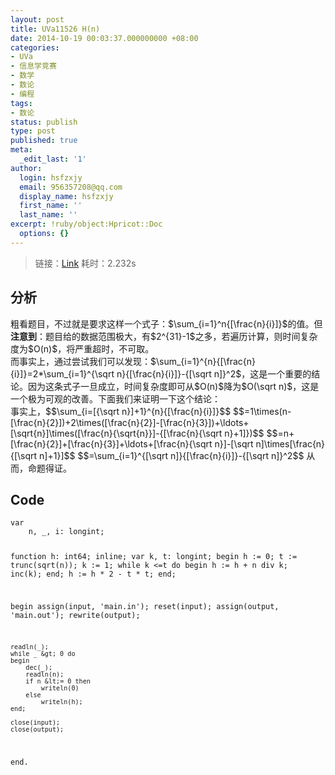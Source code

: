 ```yaml
---
layout: post
title: UVa11526 H(n)
date: 2014-10-19 00:03:37.000000000 +08:00
categories:
- UVa
- 信息学竞赛
- 数学
- 数论
- 编程
tags:
- 数论
status: publish
type: post
published: true
meta:
  _edit_last: '1'
author:
  login: hsfzxjy
  email: 956357208@qq.com
  display_name: hsfzxjy
  first_name: ''
  last_name: ''
excerpt: !ruby/object:Hpricot::Doc
  options: {}
---
```

<blockquote>
<p>链接：<a href="http://uva.onlinejudge.org/index.php?option=com_onlinejudge&amp;Itemid=8&amp;page=show_problem&amp;category=27&amp;problem=2521&amp;mosmsg=Submission%20received%20with%20ID%2014374168">Link</a> 耗时：2.232s</p>
</blockquote>
<h2><strong>分析</strong></h2>
<p>粗看题目，不过就是要求这样一个式子：$\sum_{i=1}^n{[\frac{n}{i}]}$的值。但<strong>注意到</strong>：题目给的数据范围极大，有$2^{31}-1$之多，若遍历计算，则时间复杂度为$O(n)$，将严重超时，不可取。<br />
而事实上，通过尝试我们可以发现：$\sum_{i=1}^{n}{[\frac{n}{i}]}=2*\sum_{i=1}^{\sqrt n}{[\frac{n}{i}]}-{[\sqrt n]}^2$，这是一个重要的结论。因为这条式子一旦成立，时间复杂度即可从$O(n)$降为$O(\sqrt n)$，这是一个极为可观的改善。下面我们来证明一下这个结论：<br />
事实上，$$\sum_{i=[{\sqrt n}]+1}^{n}{[\frac{n}{i}]}$$ $$=1\times(n-[\frac{n}{2}])+2\times([\frac{n}{2}]-[\frac{n}{3}])+\ldots+[\sqrt{n}]\times([\frac{n}{\sqrt{n}}]-{[\frac{n}{\sqrt n}+1]})$$ $$=n+[\frac{n}{2}]+[\frac{n}{3}]+\ldots+[\frac{n}{\sqrt n}]-[\sqrt n]\times[\frac{n}{[\sqrt n]+1}]$$ $$=\sum_{i=1}^{[\sqrt n]}{[\frac{n}{i}]}-{[\sqrt n]}^2$$ 从而，命题得证。</p>
<h2><strong>Code</strong></h2>
<pre><code>var
    n, _, i: longint;

function h: int64; inline;
var
    k, t: longint;
begin
    h := 0;
    t := trunc(sqrt(n));
    k := 1;
    while k &lt;=t do
    begin
        h := h + n div k;
        inc(k);
    end;
    h := h * 2 - t * t;
end;

begin
    assign(input, 'main.in'); reset(input);
    assign(output, 'main.out'); rewrite(output);

    readln(_);
    while _ &gt; 0 do
    begin
        dec(_);
        readln(n);
        if n &lt;= 0 then
            writeln(0)
        else
            writeln(h);
    end;

    close(input);
    close(output);
end.
</code></pre>
